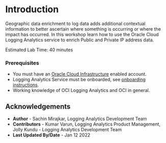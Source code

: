
# Introduction

Geographic data enrichment to log data adds additional contextual information to better ascertain where something is occurring or where the impact has occurred. In this workshop learn how to use the Oracle Cloud Logging Analytics service to enrich Public and Private IP address data.

Estimated Lab Time: 40 minutes

### Prerequisites

* You must have an [Oracle Cloud Infrastructure](https://cloud.oracle.com/en_US/cloud-infrastructure) enabled account.
* Logging Analytics Service must be onboarded, see [onboarding instructions](https://youtu.be/fm76C3R4kPM).
* Working knowledge of OCI Logging Analytics and OCI in general.

## Acknowledgements
* **Author** - Sachin Mirajkar, Logging Analytics Development Team
* **Contributors** -  Kumar Varun, Logging Analytics Product Management, Jolly Kundu - Logging Analytics Development Team
* **Last Updated By/Date** - Jan 12 2022